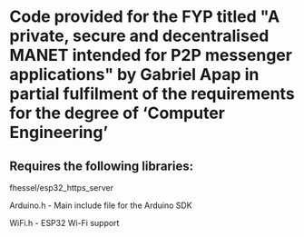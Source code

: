 # Code provided for the FYP titled "A private, secure and decentralised MANET intended for P2P messenger applications" by Gabriel Apap in partial fulfilment of the requirements for the degree of ‘Computer Engineering’

## Requires the following libraries:
fhessel/esp32_https_server

Arduino.h - Main include file for the Arduino SDK

WiFi.h - ESP32 Wi-Fi support
